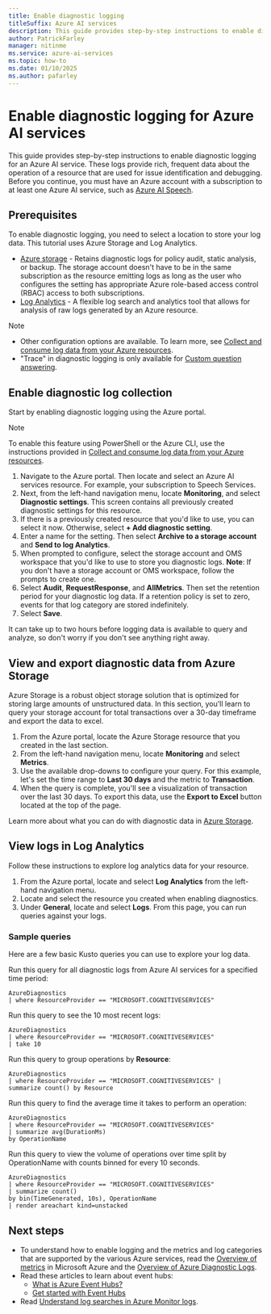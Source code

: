 ```yaml
---
title: Enable diagnostic logging
titleSuffix: Azure AI services
description: This guide provides step-by-step instructions to enable diagnostic logging for an Azure AI service. These logs provide rich, frequent data about the operation of a resource that are used for issue identification and debugging.
author: PatrickFarley
manager: nitinme
ms.service: azure-ai-services
ms.topic: how-to
ms.date: 01/10/2025
ms.author: pafarley
---
```


# Enable diagnostic logging for Azure AI services

This guide provides step-by-step instructions to enable diagnostic logging for an Azure AI service. These logs provide rich, frequent data about the operation of a resource that are used for issue identification and debugging. Before you continue, you must have an Azure account with a subscription to at least one Azure AI service, such as [Azure AI Speech](./speech-service/overview.md).

## Prerequisites

To enable diagnostic logging, you need to select a location to store your log data. This tutorial uses Azure Storage and Log Analytics.

* [Azure storage](/azure/azure-monitor/essentials/resource-logs#send-to-azure-storage) - Retains diagnostic logs for policy audit, static analysis, or backup. The storage account doesn't have to be in the same subscription as the resource emitting logs as long as the user who configures the setting has appropriate Azure role-based access control (RBAC) access to both subscriptions.
* [Log Analytics](/azure/azure-monitor/essentials/resource-logs#send-to-log-analytics-workspace) - A flexible log search and analytics tool that allows for analysis of raw logs generated by an Azure resource.

> [!NOTE]
> * Other configuration options are available. To learn more, see [Collect and consume log data from your Azure resources](/azure/azure-monitor/essentials/platform-logs-overview).
> * "Trace" in diagnostic logging is only available for [Custom question answering](./qnamaker/how-to/get-analytics-knowledge-base.md?tabs=v2).

## Enable diagnostic log collection  

Start by enabling diagnostic logging using the Azure portal.

> [!NOTE]
> To enable this feature using PowerShell or the Azure CLI, use the instructions provided in [Collect and consume log data from your Azure resources](/azure/azure-monitor/essentials/platform-logs-overview).

1. Navigate to the Azure portal. Then locate and select an Azure AI services resource. For example, your subscription to Speech Services.   
2. Next, from the left-hand navigation menu, locate **Monitoring**, and select **Diagnostic settings**. This screen contains all previously created diagnostic settings for this resource.
3. If there is a previously created resource that you'd like to use, you can select it now. Otherwise, select **+ Add diagnostic setting**.
4. Enter a name for the setting. Then select **Archive to a storage account** and **Send to log Analytics**.
5. When prompted to configure, select the storage account and OMS workspace that you'd like to use to store you diagnostic logs. **Note**: If you don't have a storage account or OMS workspace, follow the prompts to create one.
6. Select **Audit**, **RequestResponse**, and **AllMetrics**. Then set the retention period for your diagnostic log data. If a retention policy is set to zero, events for that log category are stored indefinitely.
7. Select **Save**.

It can take up to two hours before logging data is available to query and analyze, so don't worry if you don't see anything right away.

## View and export diagnostic data from Azure Storage

Azure Storage is a robust object storage solution that is optimized for storing large amounts of unstructured data. In this section, you'll learn to query your storage account for total transactions over a 30-day timeframe and export the data to excel.

1. From the Azure portal, locate the Azure Storage resource that you created in the last section.
2. From the left-hand navigation menu, locate **Monitoring** and select **Metrics**.
3. Use the available drop-downs to configure your query. For this example, let's set the time range to **Last 30 days** and the metric to **Transaction**.
4. When the query is complete, you'll see a visualization of transaction over the last 30 days. To export this data, use the **Export to Excel** button located at the top of the page.

Learn more about what you can do with diagnostic data in [Azure Storage](/azure/storage/blobs/storage-blobs-introduction).

## View logs in Log Analytics

Follow these instructions to explore log analytics data for your resource.

1. From the Azure portal, locate and select **Log Analytics** from the left-hand navigation menu.
2. Locate and select the resource you created when enabling diagnostics.
3. Under **General**, locate and select **Logs**. From this page, you can run queries against your logs.

### Sample queries

Here are a few basic Kusto queries you can use to explore your log data.

Run this query for all diagnostic logs from Azure AI services for a specified time period:

```kusto
AzureDiagnostics
| where ResourceProvider == "MICROSOFT.COGNITIVESERVICES"
```

Run this query to see the 10 most recent logs:

```kusto
AzureDiagnostics
| where ResourceProvider == "MICROSOFT.COGNITIVESERVICES"
| take 10
```

Run this query to group operations by **Resource**:

```kusto
AzureDiagnostics
| where ResourceProvider == "MICROSOFT.COGNITIVESERVICES" |
summarize count() by Resource
```
Run this query to find the average time it takes to perform an operation:

```kusto
AzureDiagnostics
| where ResourceProvider == "MICROSOFT.COGNITIVESERVICES"
| summarize avg(DurationMs)
by OperationName
```

Run this query to view the volume of operations over time split by OperationName with counts binned for every 10 seconds.

```kusto
AzureDiagnostics
| where ResourceProvider == "MICROSOFT.COGNITIVESERVICES"
| summarize count()
by bin(TimeGenerated, 10s), OperationName
| render areachart kind=unstacked
```

## Next steps

* To understand how to enable logging and the metrics and log categories that are supported by the various Azure services, read the [Overview of metrics](/azure/azure-monitor/data-platform) in Microsoft Azure and the [Overview of Azure Diagnostic Logs](/azure/azure-monitor/essentials/platform-logs-overview).
* Read these articles to learn about event hubs:
  * [What is Azure Event Hubs?](/azure/event-hubs/event-hubs-about)
  * [Get started with Event Hubs](/azure/event-hubs/event-hubs-dotnet-standard-getstarted-send)
* Read [Understand log searches in Azure Monitor logs](/azure/azure-monitor/logs/log-query-overview).
